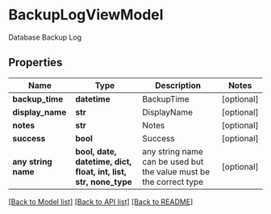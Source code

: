 # BackupLogViewModel

Database Backup Log

## Properties
Name | Type | Description | Notes
------------ | ------------- | ------------- | -------------
**backup_time** | **datetime** | BackupTime | [optional] 
**display_name** | **str** | DisplayName | [optional] 
**notes** | **str** | Notes | [optional] 
**success** | **bool** | Success | [optional] 
**any string name** | **bool, date, datetime, dict, float, int, list, str, none_type** | any string name can be used but the value must be the correct type | [optional]

[[Back to Model list]](../README.md#documentation-for-models) [[Back to API list]](../README.md#documentation-for-api-endpoints) [[Back to README]](../README.md)


